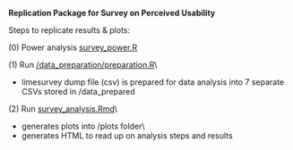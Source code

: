 **Replication Package for Survey on Perceived Usability**

Steps to replicate results & plots:

(0) Power analysis [survey_power.R](/survey_power.R)

(1) Run [/data_preparation/preparation.R](/data_preparation/preparation.R)\
- limesurvey dump file (csv) is prepared for data analysis into 7 separate CSVs stored in /data_prepared

(2) Run [survey_analysis.Rmd](survey_analysis.Rmd)\
- generates plots into /plots folder\
- generates HTML to read up on analysis steps and results
